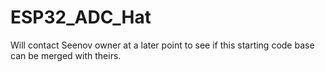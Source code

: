 # ESP32_ADC_Hat

Will contact Seenov owner at a later point to see if this starting code base can be merged with theirs.
